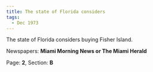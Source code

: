 ```yaml
---  
title: The state of Florida considers  
tags:  
  - Dec 1973  
---  
```

  
The state of Florida considers buying Fisher Island.  
  
Newspapers: **Miami Morning News or The Miami Herald**  
  
Page: **2**, Section: **B** 
